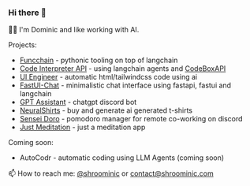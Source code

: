 ### Hi there 👋

<!--
**shroominic/shroominic** is a ✨ _special_ ✨ repository because its `README.md` (this file) appears on your GitHub profile.
-->
👨‍💻 I'm Dominic and like working with AI.

Projects:
- [Funcchain](https://github.com/shroominic/funcchain) - pythonic tooling on top of langchain
- [Code Interpreter API](https://github.com/shroominic/codeinterpreter-api) - using langchain agents and [CodeBoxAPI](https://github.com/shroominic/codebox-api)
- [UI Engineer](https://ui.engineer) - automatic html/tailwindcss code using ai
- [FastUI-Chat](https://github.com/shroominic/) - minimalistic chat interface using fastapi, fastui and langchain
- [GPT Assistant](https://gptassistant.app) - chatgpt discord bot
- [NeuralShirts](https://neuralshirts.com) - buy and generate ai generated t-shirts
- [Sensei Doro](https://top.gg/bot/928304609636794388) - pomodoro manager for remote co-working on discord
- [Just Meditation](https://github.com/shroominic/just_meditation) - just a meditation app

Coming soon:
- AutoCodr - automatic coding using LLM Agents (coming soon)

📫 How to reach me: [@shroominic](https://x.com/shroominic) or [contact@shroominic.com](mailto:contact@shroominic.com)

<!--
<br/>

<a href="https://shroominic.com">
  <img alt="shroominic.com" src="https://awesome-github-stats.azurewebsites.net/user-stats/shroominic?cardType=github&theme=github-dark&showIcons=false&preferLogin=true" />
</a>
!-->
